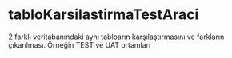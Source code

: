 # tabloKarsilastirmaTestAraci
2 farklı veritabanındaki aynı tabloarın karşılaştırmasını ve farkların çıkarılması. Örneğin TEST ve UAT ortamları
